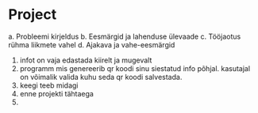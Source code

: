 # Project

a. Probleemi kirjeldus
b. Eesmärgid ja lahenduse ülevaade
c. Tööjaotus rühma liikmete vahel
d. Ajakava ja vahe-eesmärgid

1. infot on vaja edastada kiirelt ja mugevalt
2. programm mis genereerib qr koodi sinu siestatud info põhjal. kasutajal on võimalik valida kuhu seda qr koodi salvestada.
3. keegi teeb midagi
4. enne projekti tähtaega
5. 
